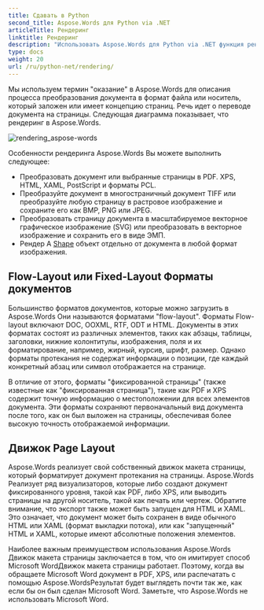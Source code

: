 ```yaml
---
title: Сдавать в Python
second_title: Aspose.Words для Python via .NET
articleTitle: Рендеринг
linktitle: Рендеринг
description: "Использовать Aspose.Words для Python via .NET функция рендеринга для форматирования документа с протеканием в страницы и преобразования такого документа или выбранных страниц в другие документы (PDF, HTML, XPS, и т.д.) или изображения (TIFF, PNG, SVG и т.д.) форматы для просмотра, дальнейшего преобразования или печати."
type: docs
weight: 20
url: /ru/python-net/rendering/
---
```


Мы используем термин "оказание" в Aspose.Words для описания процесса преобразования документа в формат файла или носитель, который заложен или имеет концепцию страниц. Речь идет о переводе документа на страницы. Следующая диаграмма показывает, что рендеринг в Aspose.Words.

![rendering_aspose-words](/words/python-net/rendering/rendering-1.png)

Особенности рендеринга Aspose.Words Вы можете выполнить следующее:

- Преобразовать документ или выбранные страницы в PDF. XPS, HTML, XAML, PostScript и форматы PCL.
- Преобразуйте документ в многостраничный документ TIFF или преобразуйте любую страницу в растровое изображение и сохраните его как BMP, PNG или JPEG.
- Преобразовать страницу документа в масштабируемое векторное графическое изображение (SVG) или преобразовать в векторное изображение и сохранить его в виде ЭМП.
- Рендер А [Shape](https://reference.aspose.com/words/python-net/aspose.words.drawing/shape/) объект отдельно от документа в любой формат изображения.

## Flow-Layout или Fixed-Layout Форматы документов

Большинство форматов документов, которые можно загрузить в Aspose.Words Они называются форматами "flow-layout". Форматы Flow-layout включают DOC, OOXML, RTF, ODT и HTML. Документы в этих форматах состоят из различных элементов, таких как абзацы, таблицы, заголовки, нижние колонтитулы, изображения, поля и их форматирование, например, жирный, курсив, шрифт, размер. Однако форматы протекания не содержат информации о позиции, где каждый конкретный абзац или символ отображается на странице.

В отличие от этого, форматы "фиксированной страницы" (также известные как "фиксированная страница"), такие как PDF и XPS содержит точную информацию о местоположении для всех элементов документа. Эти форматы сохраняют первоначальный вид документа после того, как он был выложен на страницы, обеспечивая более высокую точность отображаемой информации.

## Движок Page Layout

Aspose.Words реализует свой собственный движок макета страницы, который форматирует документ протекания на страницы. Aspose.Words Реализует ряд визуализаторов, которые либо создают документ фиксированного уровня, такой как PDF, либо XPS, или выводить страницы на другой носитель, такой как печать или чертеж. Обратите внимание, что экспорт также может быть запущен для HTML и XAML. Это означает, что документ может быть сохранен в виде обычного HTML или XAML (формат выкладки потока), или как "запущенный" HTML и XAML, которые имеют абсолютные положения элементов.

Наиболее важным преимуществом использования Aspose.Words Движок макета страницы заключается в том, что он имитирует способ Microsoft WordДвижок макета страницы работает. Поэтому, когда вы обращаете Microsoft Word документ в PDF, XPS, или распечатать с помощью Aspose.WordsРезультат будет выглядеть почти так же, как если бы он был сделан Microsoft Word. Заметьте, что Aspose.Words не использовать Microsoft Word.
